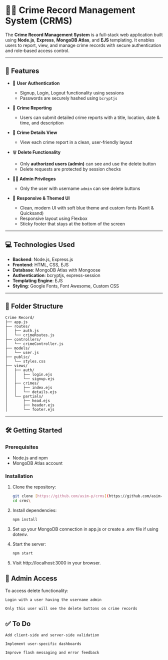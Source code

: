 # 🕵️‍♂️ Crime Record Management System (CRMS)

The **Crime Record Management System** is a full-stack web application built using **Node.js**, **Express**, **MongoDB Atlas**, and **EJS** templating. It enables users to report, view, and manage crime records with secure authentication and role-based access control.

---

## 🚀 Features

- 🔐 **User Authentication**
  - Signup, Login, Logout functionality using sessions
  - Passwords are securely hashed using `bcryptjs`

- 📝 **Crime Reporting**
  - Users can submit detailed crime reports with a title, location, date & time, and description

- 📄 **Crime Details View**
  - View each crime report in a clean, user-friendly layout

- 🗑️ **Delete Functionality**
  - Only **authorized users (admin)** can see and use the delete button
  - Delete requests are protected by session checks

- 🧑‍💼 **Admin Privileges**
  - Only the user with username `admin` can see delete buttons

- 💅 **Responsive & Themed UI**
  - Clean, modern UI with soft blue theme and custom fonts (Kanit & Quicksand)
  - Responsive layout using Flexbox
  - Sticky footer that stays at the bottom of the screen

---

## 💻 Technologies Used

- **Backend**: Node.js, Express.js
- **Frontend**: HTML, CSS, EJS
- **Database**: MongoDB Atlas with Mongoose
- **Authentication**: bcryptjs, express-session
- **Templating Engine**: EJS
- **Styling**: Google Fonts, Font Awesome, Custom CSS

---
## 📁 Folder Structure

```text
Crime Record/
├── app.js
├── routes/
│   ├── auth.js
│   └── crimeRoutes.js
├── controllers/
│   └── crimeController.js
├── models/
│   └── user.js
├── public/
│   └── styles.css
├── views/
│   ├── auth/
│   │   ├── login.ejs
│   │   └── signup.ejs
│   ├── crimes/
│   │   ├── index.ejs
│   │   └── details.ejs
│   └── partials/
│       ├── head.ejs
│       ├── header.ejs
│       └── footer.ejs
```

---

## 🛠️ Getting Started

### Prerequisites

- Node.js and npm
- MongoDB Atlas account

### Installation

1. Clone the repository:
   ```bash
   git clone [https://github.com/asim-p/crms](https://github.com/asim-p/crms)
   cd crms\

2. Install dependencies:

    ```bash
    npm install

3. Set up your MongoDB connection in app.js or create a .env file if using dotenv.

4. Start the server:

    ```bash
    npm start

5. Visit http://localhost:3000 in your browser.

## 🔐 Admin Access

To access delete functionality:

    Login with a user having the username admin

    Only this user will see the delete buttons on crime records

## ✅ To Do

    Add client-side and server-side validation

    Implement user-specific dashboards

    Improve flash messaging and error feedback
